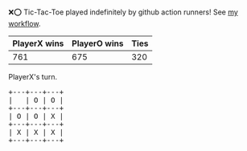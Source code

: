 :x::o: Tic-Tac-Toe played indefinitely by github action runners! See [my workflow](.github/workflows/play.yaml).

|PlayerX wins|PlayerO wins|Ties|
|-|-|-|
|761|675|320|

PlayerX's turn.

<pre>
+---+---+---+
|   | O | O |
+---+---+---+
| O | O | X |
+---+---+---+
| X | X | X |
+---+---+---+
</pre>
